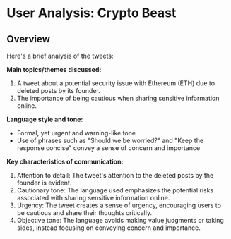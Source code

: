 # User Analysis: Crypto Beast

## Overview

Here's a brief analysis of the tweets:

**Main topics/themes discussed:**

1. A tweet about a potential security issue with Ethereum (ETH) due to deleted posts by its founder.
2. The importance of being cautious when sharing sensitive information online.

**Language style and tone:**

* Formal, yet urgent and warning-like tone
* Use of phrases such as "Should we be worried?" and "Keep the response concise" convey a sense of concern and importance

**Key characteristics of communication:**

1. Attention to detail: The tweet's attention to the deleted posts by the founder is evident.
2. Cautionary tone: The language used emphasizes the potential risks associated with sharing sensitive information online.
3. Urgency: The tweet creates a sense of urgency, encouraging users to be cautious and share their thoughts critically.
4. Objective tone: The language avoids making value judgments or taking sides, instead focusing on conveying concern and importance.